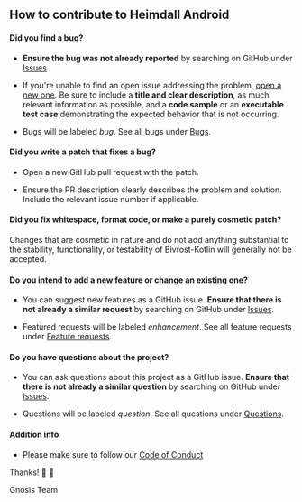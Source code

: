 ## How to contribute to Heimdall Android

#### **Did you find a bug?**

* **Ensure the bug was not already reported**  by searching on GitHub under [Issues][issue_search]

* If you're unable to find an open issue addressing the problem, [open a new one](https://github.com/gnosis/heimdall-android/issues/new). Be sure to include a **title and clear description**, as much relevant information as possible, and a **code sample** or an **executable test case** demonstrating the expected behavior that is not occurring.

* Bugs will be labeled *bug*. See all bugs under [Bugs](https://github.com/gnosis/heimdall-android/labels/bug).

#### **Did you write a patch that fixes a bug?**

* Open a new GitHub pull request with the patch.

* Ensure the PR description clearly describes the problem and solution. Include the relevant issue number if applicable.

#### **Did you fix whitespace, format code, or make a purely cosmetic patch?**

Changes that are cosmetic in nature and do not add anything substantial to the stability, functionality, or testability of Bivrost-Kotlin will generally not be accepted.

#### **Do you intend to add a new feature or change an existing one?**

* You can suggest new features as a GitHub issue. **Ensure that there is not already a similar request** by searching on GitHub under [Issues][issue_search].

* Featured requests will be labeled *enhancement*. See all feature requests under [Feature requests](https://github.com/gnosis/heimdall-android/labels/enhancement).

#### **Do you have questions about the project?**

* You can ask questions about this project as a GitHub issue. **Ensure that there is not already a similar question** by searching on GitHub under [Issues][issue_search].

* Questions will be labeled *question*. See all questions under [Questions](https://github.com/gnosis/heimdall-android/labels/question).

#### **Addition info**

* Please make sure to follow our [Code of Conduct](CODE_OF_CONDUCT.md)

Thanks! :rocket: :tada:

Gnosis Team

[issue_search]: https://github.com/gnosis/heimdall-android/issues
